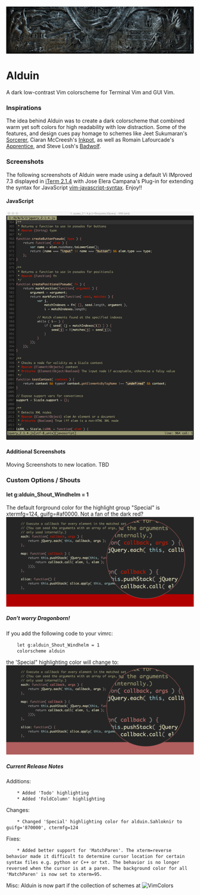 ![Screenshot Alduin](Screenshots/alduin.jpg)

# Alduin #

A dark low-contrast Vim colorscheme for Terminal Vim and GUI Vim. 

### Inspirations ###

The idea behind Alduin was to create a dark colorscheme that combined warm yet soft colors for high readability with low distraction. Some of the features, and design cues pay homage to schemes like Jeet Sukumaran's [Sorcerer](http://jeetworks.org/sorcerer/), Ciaran McCreesh's [Inkpot](https://github.com/ciaranm/inkpot), as well as Romain Lafourcade's [Apprentice](https://github.com/romainl/Apprentice), and Steve Losh's [Badwolf](https://github.com/sjl/badwolf).

### Screenshots ###

The following screenshots of Alduin were made using a default Vi IMproved 7.3 displayed in [iTerm 2.1.4](https://www.iterm2.com) with Jose Elera Campana's Plug-in for extending the syntax for JavaScript [vim-javascript-syntax](https://github.com/jelera/vim-javascript-syntax). Enjoy!!


#### JavaScript ####
![Screenshot JavaScript](Screenshots/javascript.png)

#### Additional Screenshots ####
Moving Screenshots to new location. TBD

### Custom Options / Shouts ###

#### let g:alduin_Shout_Windhelm = 1 ####
The default forground color for the highlight group "Special" is xtermfg=124, guifg=#af0000. 
Not a fan of the dark red? 
![Screenshot of Default Red](Screenshots/defaultRed.png)

##### Don't worry Dragonborn! #####
If you add the following code to your vimrc: 

        let g:alduin_Shout_Windhelm = 1
        colorscheme alduin

the 'Special" highlighting color will change to:
![Screenshot of Default Red](Screenshots/softRed.png)


##### Current Release Notes #####
Additions:

        * Added 'Todo' highlighting 
        * Added 'FoldColumn' highlighting

Changes: 

        * Changed 'Special' highlighting color for alduin.Sahloknir to guifg='870000', ctermfg=124

Fixes: 

        * Added better support for 'MatchParen'. The xterm=reverse behavior made it difficult to determine cursor location for certain syntax files e.g. python or C++ or txt. The behavior is no longer reversed when the cursor is at a paren. The background color for all 'MatchParen' is now set to xterm=95. 

Misc: 
Alduin is now part if the collection of schemes at ![VimColors](http://vimcolors.com/388/alduin/dark)
